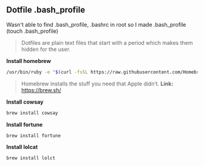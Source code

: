 ## Dotfile .bash_profile

Wasn't able to find .bash_profile, .bashrc in root so I made .bash_profile (touch .bash_profile)

>Dotfiles are plain text files that start with a period which makes them hidden for the user.

**Install homebrew**
```bash
/usr/bin/ruby -e "$(curl -fsSL https://raw.githubusercontent.com/Homebrew/install/master/install)"
```
> Homebrew installs the stuff you need that Apple didn’t.
**Link:** https://brew.sh/  

**Install cowsay**
```bash
brew install cowsay
```

**Install fortune**
```bash
brew install fortune
```

**Install lolcat**
```bash
brew install lolct
```


